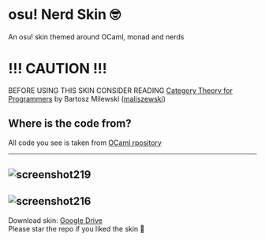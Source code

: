 # osu! Nerd Skin 🤓
An osu! skin themed around OCaml, monad and nerds


# !!! CAUTION !!!
BEFORE USING THIS SKIN CONSIDER READING [Category Theory for Programmers](https://unglueit-files.s3.amazonaws.com/ebf/e90890f0a6ea420c9825657d6f3a851d.pdf) by Bartosz Milewski ([maliszewski](https://osu.ppy.sh/users/12408961/osu))


## Where is the code from?
All code you see is taken from [OCaml rpository](https://github.com/ocaml/ocaml)


---
![screenshot219](https://github.com/arthur100500/osu-nerd-skin/assets/57834711/140e120e-ca1f-438e-9f86-a203ebe925f6)
---
![screenshot216](https://github.com/arthur100500/osu-nerd-skin/assets/57834711/c2880768-b709-4337-943f-2fc4a607436d)
---

Download skin: [Google Drive](https://drive.google.com/file/d/1YX9VeA3HdhfZv1H9YbP33Rsl0QpxuTTe/view?usp=sharing) <br>
Please star the repo if you liked the skin 🥺
